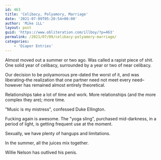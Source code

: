 ```yaml
---
id: 463
title: 'Celibacy, Polyamory, Marriage'
date: '2021-07-09T05:20:54+00:00'
author: 'Mike iLL'
layout: post
guid: 'https://www.obliteration.com/illboy/?p=463'
permalink: /2021/07/09/celibacy-polyamory-marriage/
categories:
    - 'Diaper Entries'
---
```


<!-- wp:paragraph -->
<p>Almost moved out a summer or two ago. Was called a rapist piece of shit. One solid year of celibacy, surrounded by a year or two of near celibacy.</p>
<!-- /wp:paragraph -->

<!-- wp:paragraph -->
<p>Our decision to be polyamorous pre-dated the worst of it, and was liberating–the realization that one partner need not meet every need–however has remained almost entirely theoretical.</p>
<!-- /wp:paragraph -->

<!-- wp:paragraph -->
<p>Relationships take a lot of time and work. More relationships (and the more complex they are); more time.</p>
<!-- /wp:paragraph -->

<!-- wp:paragraph -->
<p>"Music is my mistress", confessed Duke Ellington.</p>
<!-- /wp:paragraph -->

<!-- wp:paragraph -->
<p>Fucking again is awesome. The "yoga sling", purchased mid-darkness, in a period of light, is getting frequent use at the moment.</p>
<!-- /wp:paragraph -->

<!-- wp:paragraph -->
<p>Sexually, we have plenty of hangups and limitations.</p>
<!-- /wp:paragraph -->

<!-- wp:paragraph -->
<p>In the summer, all the juices mix together.</p>
<!-- /wp:paragraph -->

<!-- wp:paragraph -->
<p>Willie Nelson has outlived his penis.</p>
<!-- /wp:paragraph -->